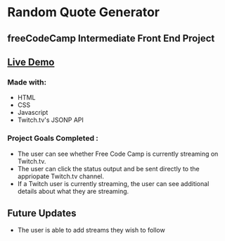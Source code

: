 # Random Quote Generator
## freeCodeCamp Intermediate Front End Project
## [Live Demo](https://jimmy-guzman.github.io/twitchtvviewer/)
### Made with: 
* HTML
* CSS
* Javascript
*  Twitch.tv's JSONP API
### Project Goals Completed : 
* The user can see whether Free Code Camp is currently streaming on Twitch.tv.
* The user can click the status output and be sent directly to the appriopate Twitch.tv channel.
* If a Twitch user is currently streaming, the user can see additional details about what they are streaming.
## Future Updates
* The user is able to add streams they wish to follow
